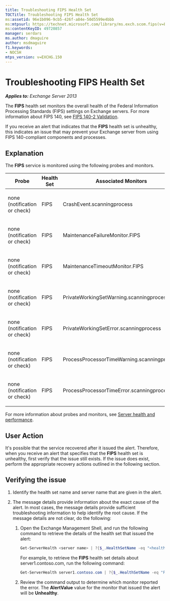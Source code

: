```yaml
---
title: Troubleshooting FIPS Health Set
TOCTitle: Troubleshooting FIPS Health Set
ms:assetid: 96e1b096-9cb5-426f-a84e-50d5599e4bbb
ms:mtpsurl: https://technet.microsoft.com/library/ms.exch.scom.fips(v=EXCHG.150)
ms:contentKeyID: 49720857
manager: serdars
ms.author: dmaguire
author: msdmaguire
f1.keywords:
- NOCSH
mtps_version: v=EXCHG.150
---
```


# Troubleshooting FIPS Health Set

_**Applies to:** Exchange Server 2013_

The **FIPS** health set monitors the overall health of the Federal Information Processing Standards (FIPS) settings on Exchange servers. For more information about FIPS 140, see [FIPS 140-2 Validation](/windows/security/threat-protection/fips-140-validation).

If you receive an alert that indicates that the **FIPS** health set is unhealthy, this indicates an issue that may prevent your Exchange server from using FIPS 140-compliant components and processes.

## Explanation

The **FIPS** service is monitored using the following probes and monitors.

<table>
<colgroup>
<col style="width: 33%" />
<col style="width: 33%" />
<col style="width: 33%" />
</colgroup>
<thead>
<tr class="header">
<th>Probe</th>
<th>Health Set</th>
<th>Associated Monitors</th>
</tr>
</thead>
<tbody>
<tr class="odd">
<td><p>none (notification or check)</p></td>
<td><p>FIPS</p></td>
<td><p>CrashEvent.scanningprocess</p></td>
</tr>
<tr class="even">
<td><p>none (notification or check)</p></td>
<td><p>FIPS</p></td>
<td><p>MaintenanceFailureMonitor.FIPS</p></td>
</tr>
<tr class="odd">
<td><p>none (notification or check)</p></td>
<td><p>FIPS</p></td>
<td><p>MaintenanceTimeoutMonitor.FIPS</p></td>
</tr>
<tr class="even">
<td><p>none (notification or check)</p></td>
<td><p>FIPS</p></td>
<td><p>PrivateWorkingSetWarning.scanningprocess</p></td>
</tr>
<tr class="odd">
<td><p>none (notification or check)</p></td>
<td><p>FIPS</p></td>
<td><p>PrivateWorkingSetError.scanningprocess</p></td>
</tr>
<tr class="even">
<td><p>none (notification or check)</p></td>
<td><p>FIPS</p></td>
<td><p>ProcessProcessorTimeWarning.scanningprocess</p></td>
</tr>
<tr class="odd">
<td><p>none (notification or check)</p></td>
<td><p>FIPS</p></td>
<td><p>ProcessProcessorTimeError.scanningprocess</p></td>
</tr>
</tbody>
</table>

For more information about probes and monitors, see [Server health and performance](../../server-health-and-performance-exchange-2013-help.md).

## User Action

It's possible that the service recovered after it issued the alert. Therefore, when you receive an alert that specifies that the **FIPS** health set is unhealthy, first verify that the issue still exists. If the issue does exist, perform the appropriate recovery actions outlined in the following section.

## Verifying the issue

1. Identify the health set name and server name that are given in the alert.

2. The message details provide information about the exact cause of the alert. In most cases, the message details provide sufficient troubleshooting information to help identify the root cause. If the message details are not clear, do the following:

   1. Open the Exchange Management Shell, and run the following command to retrieve the details of the health set that issued the alert:

      ```powershell
      Get-ServerHealth <server name> | ?{$_.HealthSetName -eq "<health set name>"}
      ```

      For example, to retrieve the **FIPS** health set details about server1.contoso.com, run the following command:

      ```powershell
      Get-ServerHealth server1.contoso.com | ?{$_.HealthSetName -eq "FIPS"}
      ```

   2. Review the command output to determine which monitor reported the error. The **AlertValue** value for the monitor that issued the alert will be **Unhealthy**.